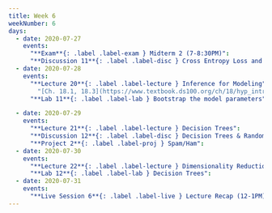 ```yaml
---
title: Week 6
weekNumber: 6
days:
  - date: 2020-07-27
    events:
      "**Exam**{: .label .label-exam } Midterm 2 (7-8:30PM)":
      "**Discussion 11**{: .label .label-disc } Cross Entropy Loss and Classification":
  - date: 2020-07-28
    events:
      "**Lecture 20**{: .label .label-lecture } Inference for Modeling":
        "[Ch. 18.1, 18.3](https://www.textbook.ds100.org/ch/18/hyp_intro.html)"
      "**Lab 11**{: .label .label-lab } Bootstrap the model parameters":

  - date: 2020-07-29
    events:
      "**Lecture 21**{: .label .label-lecture } Decision Trees":
      "**Discussion 12**{: .label .label-disc } Decision Trees & Random Forests":
      "**Project 2**{: .label .label-proj } Spam/Ham":
  - date: 2020-07-30
    events:
      "**Lecture 22**{: .label .label-lecture } Dimensionality Reduction & PCA":
      "**Lab 12**{: .label .label-lab } Decision Trees":
  - date: 2020-07-31
    events:
      "**Live Session 6**{: .label .label-live } Lecture Recap (12-1PM)":
---
```

